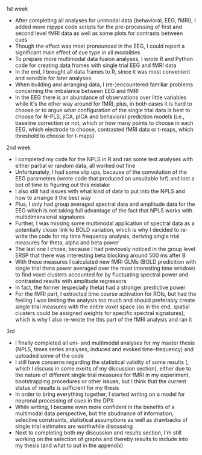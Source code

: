 1st week
- After completing all analyses for unimodal data (behavioral, EEG, fMRI), I added more nipype code scripts for the 
pre-processing of first and second level fMRI data as well as some plots for contrasts between cues
- Though the effect was most pronounced in the EEG, I could report a significant main effect of cue type in all modalities
- To prepare more multimodal data fusion analyses, I wrote R and Python code for creating data frames with single trial
EEG and fMRI data
- In the end, I brought all data frames to R, since it was most convenient and sensible for later analyses
- When building and arranging data, I (re-)encountered familiar problems concerning the imbalance between EEG and fMRI
- In the EEG there is an abundance of observations over little variables while it's the other way around for fMRI, plus,
in both cases it is hard to choose or to argue what configuration of the single trial data is best to choose for N-PLS, jICA,
pICA and behavioral prediction models (i.e., baseline correction or not, which or how many points to choose in each EEG, which
electrode to choose, contrasted fMRI data or t-maps, which threshold to choose for t-maps)

2nd week
- I completed my code for the NPLS in R and ran some test analyses with either partial or random data, all worked out fine
- Unfortunately, I had some slip ups, because of the convolution of the EEG parameters (wrote code that produced an unsuitable hrf) and lost a bot of time to figuring out this mistake
- I also still had issues with what kind of data to put into the NPLS and how to arrange it the best way
- Plus, I only had group averaged spectral data and amplitude data for the EEG which is not taking full advantage of the fact that NPLS works with multidimensional signatures
- Further, I was missing some multimodal application of spectral data as a potentially closer link to BOLD variation, which is why I decided to re-write the code for my time frequency analysis, deriving single trial measures for theta, alpha and beta power
- The last one I chose, because I had previously noticed in the group level ERSP that there was interesting beta blocking around 500 ms after B
- With these measures I calculated new fMRI GLMs (BOLD predicition with single trial theta power averaged over the most interesting time window) to find voxel clusters accounted for by fluctuating spectral power and contrasted results with amplitude regressors
- In fact, the former (especially theta) had a stronger predictive power
- For the fMRI part, I extracted time course activation for ROIs, but had the feeling I was limiting the analysis too much and should preferably create single trial measures with the entire voxel space (so in the end, spatial clusters could be assigned weights for specific spectral signatures), which is why I also re-wrote the this part of the fMRI analysis and ran it

3rd
- I finally completed all uni- and multimodal analyses for my master thesis (NPLS, times series analyses, induced and evoked time-frequency) and uploaded some of the code
- I still have concerns regarding the statistical validity of some results (, which I discuss in some exerts of my discussion section), either due to the nature of different single trial measures for fMRI in my experiment, bootstrapping procedures or other issues, but I think that the current status of results is sufficient for my thesis
- In order to bring everything together, I started writing on a model for neuronal processing of cues in the DPX
- While writing, I became even more confident in the benefits of a multimodal data perspective, but the abudnance of information, selective constraints, statistical assumptions as well as drawbacks of single trial estimates are worthwhile discussing
- Next to completing both my discussion and results section, I'm still working on the selection of graphs and thereby results to include into my thesis (and what to put in the appendix)
